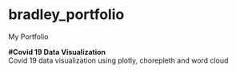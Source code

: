 # bradley_portfolio
My Portfolio

**#Covid 19 Data Visualization**</br>
Covid 19 data visualization using plotly, chorepleth and word cloud
